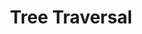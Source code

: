 ---
title: Tree Traversal
position_number: 1.0
type:
description: Tree Travesal (PreOrder, InOrder, PostOrder)
parameters:
  - name: offset
    content: Offset the results by this amount
  - name: limit
    content: Limit the number of books returned
content_markdown: |-
  This call will return a maximum of 100 hahahaha hhhhhh jjjj books
  {: .info }

  Tree trasverasal is mainly of four kinds 
    1. PreOrder
    2. InOrder
    3. PostOrder
    4. LevelOrder

  PreOrder  : The root node is visted first then the left and then the right node.
  
  InOrder   : The left node is visted first then the root and then the right node.

  PostOrder : The left node is visted first then the right and then the root node.

  PreOrder : N L R

  InOrder  : L N R

  PostOrder: L R N


left_code_blocks:
  - code_block: |-
      $.get("http://api.myapp.com/books/", { "token": "YOUR_APP_KEY"}, function(data) {
        alert(data);
      });
    title: jQuery
    language: javascript 
  - code_block: |-
      r = requests.get("http://api.myapp.com/books/", token="YOUR_APP_KEY")
      print r.text
    title: Python
    language: python
  - code_block: |-
      var request = require("request");
      request("http://api.myapp.com/books?token=YOUR_APP_KEY", function (error, response, body) {
      if (!error && response.statusCode == 200) {
        console.log(body);
      }
    title: Node.js
    language: javascript
  - code_block: |-
      func preOrder( node *Node) {
        if node != nil {
          fmt.Println(" - mmm", node.data)
          preOrder(node.left)
          preOrder(node.right)
        }
      }

      func InOrder( node *Node) {
        if node != nil {
          fmt.Println(" - ", node.data)
          InOrder(node.left)
          InOrder(node.right)
        }
      }
    title: Go
    language: bash
right_code_blocks:
  - code_block: |2-
      [
        {
          "id": 1,
          "title": "The Hunger Games",
          "score": 4.5,
          "dateAdded": "12/12/2013"
        },
        {
          "id": 1,
          "title": "The Hunger Games",
          "score": 4.7,
          "dateAdded": "15/12/2013"
        },
      ]
    title: Response
    language: json
  - code_block: |2-
      {
        "error": true,
        "message": "Invalid offset"
      }
    title: Error
    language: json
---